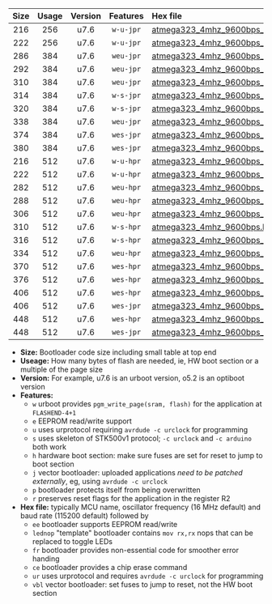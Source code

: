 |Size|Usage|Version|Features|Hex file|
|:-:|:-:|:-:|:-:|:--|
|216|256|u7.6|`w-u-jpr`|[atmega323_4mhz_9600bps_ur_vbl.hex](https://raw.githubusercontent.com/stefanrueger/urboot/main/bootloaders/atmega323/fcpu_4mhz/9600_bps/atmega323_4mhz_9600bps_ur_vbl.hex)|
|222|256|u7.6|`w-u-jpr`|[atmega323_4mhz_9600bps_lednop_ur_vbl.hex](https://raw.githubusercontent.com/stefanrueger/urboot/main/bootloaders/atmega323/fcpu_4mhz/9600_bps/atmega323_4mhz_9600bps_lednop_ur_vbl.hex)|
|286|384|u7.6|`weu-jpr`|[atmega323_4mhz_9600bps_ee_ur_vbl.hex](https://raw.githubusercontent.com/stefanrueger/urboot/main/bootloaders/atmega323/fcpu_4mhz/9600_bps/atmega323_4mhz_9600bps_ee_ur_vbl.hex)|
|292|384|u7.6|`weu-jpr`|[atmega323_4mhz_9600bps_ee_lednop_ur_vbl.hex](https://raw.githubusercontent.com/stefanrueger/urboot/main/bootloaders/atmega323/fcpu_4mhz/9600_bps/atmega323_4mhz_9600bps_ee_lednop_ur_vbl.hex)|
|310|384|u7.6|`weu-jpr`|[atmega323_4mhz_9600bps_ee_lednop_fr_ur_vbl.hex](https://raw.githubusercontent.com/stefanrueger/urboot/main/bootloaders/atmega323/fcpu_4mhz/9600_bps/atmega323_4mhz_9600bps_ee_lednop_fr_ur_vbl.hex)|
|314|384|u7.6|`w-s-jpr`|[atmega323_4mhz_9600bps_vbl.hex](https://raw.githubusercontent.com/stefanrueger/urboot/main/bootloaders/atmega323/fcpu_4mhz/9600_bps/atmega323_4mhz_9600bps_vbl.hex)|
|320|384|u7.6|`w-s-jpr`|[atmega323_4mhz_9600bps_lednop_vbl.hex](https://raw.githubusercontent.com/stefanrueger/urboot/main/bootloaders/atmega323/fcpu_4mhz/9600_bps/atmega323_4mhz_9600bps_lednop_vbl.hex)|
|338|384|u7.6|`weu-jpr`|[atmega323_4mhz_9600bps_ee_lednop_fr_ce_ur_vbl.hex](https://raw.githubusercontent.com/stefanrueger/urboot/main/bootloaders/atmega323/fcpu_4mhz/9600_bps/atmega323_4mhz_9600bps_ee_lednop_fr_ce_ur_vbl.hex)|
|374|384|u7.6|`wes-jpr`|[atmega323_4mhz_9600bps_ee_vbl.hex](https://raw.githubusercontent.com/stefanrueger/urboot/main/bootloaders/atmega323/fcpu_4mhz/9600_bps/atmega323_4mhz_9600bps_ee_vbl.hex)|
|380|384|u7.6|`wes-jpr`|[atmega323_4mhz_9600bps_ee_lednop_vbl.hex](https://raw.githubusercontent.com/stefanrueger/urboot/main/bootloaders/atmega323/fcpu_4mhz/9600_bps/atmega323_4mhz_9600bps_ee_lednop_vbl.hex)|
|216|512|u7.6|`w-u-hpr`|[atmega323_4mhz_9600bps_ur.hex](https://raw.githubusercontent.com/stefanrueger/urboot/main/bootloaders/atmega323/fcpu_4mhz/9600_bps/atmega323_4mhz_9600bps_ur.hex)|
|222|512|u7.6|`w-u-hpr`|[atmega323_4mhz_9600bps_lednop_ur.hex](https://raw.githubusercontent.com/stefanrueger/urboot/main/bootloaders/atmega323/fcpu_4mhz/9600_bps/atmega323_4mhz_9600bps_lednop_ur.hex)|
|282|512|u7.6|`weu-hpr`|[atmega323_4mhz_9600bps_ee_ur.hex](https://raw.githubusercontent.com/stefanrueger/urboot/main/bootloaders/atmega323/fcpu_4mhz/9600_bps/atmega323_4mhz_9600bps_ee_ur.hex)|
|288|512|u7.6|`weu-hpr`|[atmega323_4mhz_9600bps_ee_lednop_ur.hex](https://raw.githubusercontent.com/stefanrueger/urboot/main/bootloaders/atmega323/fcpu_4mhz/9600_bps/atmega323_4mhz_9600bps_ee_lednop_ur.hex)|
|306|512|u7.6|`weu-hpr`|[atmega323_4mhz_9600bps_ee_lednop_fr_ur.hex](https://raw.githubusercontent.com/stefanrueger/urboot/main/bootloaders/atmega323/fcpu_4mhz/9600_bps/atmega323_4mhz_9600bps_ee_lednop_fr_ur.hex)|
|310|512|u7.6|`w-s-hpr`|[atmega323_4mhz_9600bps.hex](https://raw.githubusercontent.com/stefanrueger/urboot/main/bootloaders/atmega323/fcpu_4mhz/9600_bps/atmega323_4mhz_9600bps.hex)|
|316|512|u7.6|`w-s-hpr`|[atmega323_4mhz_9600bps_lednop.hex](https://raw.githubusercontent.com/stefanrueger/urboot/main/bootloaders/atmega323/fcpu_4mhz/9600_bps/atmega323_4mhz_9600bps_lednop.hex)|
|334|512|u7.6|`weu-hpr`|[atmega323_4mhz_9600bps_ee_lednop_fr_ce_ur.hex](https://raw.githubusercontent.com/stefanrueger/urboot/main/bootloaders/atmega323/fcpu_4mhz/9600_bps/atmega323_4mhz_9600bps_ee_lednop_fr_ce_ur.hex)|
|370|512|u7.6|`wes-hpr`|[atmega323_4mhz_9600bps_ee.hex](https://raw.githubusercontent.com/stefanrueger/urboot/main/bootloaders/atmega323/fcpu_4mhz/9600_bps/atmega323_4mhz_9600bps_ee.hex)|
|376|512|u7.6|`wes-hpr`|[atmega323_4mhz_9600bps_ee_lednop.hex](https://raw.githubusercontent.com/stefanrueger/urboot/main/bootloaders/atmega323/fcpu_4mhz/9600_bps/atmega323_4mhz_9600bps_ee_lednop.hex)|
|406|512|u7.6|`wes-hpr`|[atmega323_4mhz_9600bps_ee_lednop_fr.hex](https://raw.githubusercontent.com/stefanrueger/urboot/main/bootloaders/atmega323/fcpu_4mhz/9600_bps/atmega323_4mhz_9600bps_ee_lednop_fr.hex)|
|406|512|u7.6|`wes-jpr`|[atmega323_4mhz_9600bps_ee_lednop_fr_vbl.hex](https://raw.githubusercontent.com/stefanrueger/urboot/main/bootloaders/atmega323/fcpu_4mhz/9600_bps/atmega323_4mhz_9600bps_ee_lednop_fr_vbl.hex)|
|448|512|u7.6|`wes-hpr`|[atmega323_4mhz_9600bps_ee_lednop_fr_ce.hex](https://raw.githubusercontent.com/stefanrueger/urboot/main/bootloaders/atmega323/fcpu_4mhz/9600_bps/atmega323_4mhz_9600bps_ee_lednop_fr_ce.hex)|
|448|512|u7.6|`wes-jpr`|[atmega323_4mhz_9600bps_ee_lednop_fr_ce_vbl.hex](https://raw.githubusercontent.com/stefanrueger/urboot/main/bootloaders/atmega323/fcpu_4mhz/9600_bps/atmega323_4mhz_9600bps_ee_lednop_fr_ce_vbl.hex)|

- **Size:** Bootloader code size including small table at top end
- **Useage:** How many bytes of flash are needed, ie, HW boot section or a multiple of the page size
- **Version:** For example, u7.6 is an urboot version, o5.2 is an optiboot version
- **Features:**
  + `w` urboot provides `pgm_write_page(sram, flash)` for the application at `FLASHEND-4+1`
  + `e` EEPROM read/write support
  + `u` uses urprotocol requiring `avrdude -c urclock` for programming
  + `s` uses skeleton of STK500v1 protocol; `-c urclock` and `-c arduino` both work
  + `h` hardware boot section: make sure fuses are set for reset to jump to boot section
  + `j` vector bootloader: uploaded applications *need to be patched externally*, eg, using `avrdude -c urclock`
  + `p` bootloader protects itself from being overwritten
  + `r` preserves reset flags for the application in the register R2
- **Hex file:** typically MCU name, oscillator frequency (16 MHz default) and baud rate (115200 default) followed by
  + `ee` bootloader supports EEPROM read/write
  + `lednop` "template" bootloader contains `mov rx,rx` nops that can be replaced to toggle LEDs
  + `fr` bootloader provides non-essential code for smoother error handing
  + `ce` bootloader provides a chip erase command
  + `ur` uses urprotocol and requires `avrdude -c urclock` for programming
  + `vbl` vector bootloader: set fuses to jump to reset, not the HW boot section
